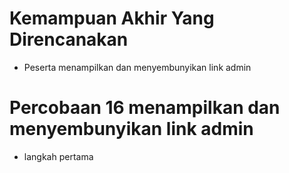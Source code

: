 # Kemampuan Akhir Yang Direncanakan

- Peserta menampilkan dan menyembunyikan link admin 

# Percobaan 16 menampilkan dan menyembunyikan link admin 
- langkah pertama 

